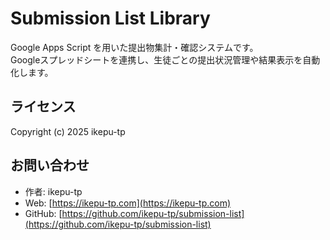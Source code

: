 # Submission List Library

Google Apps Script を用いた提出物集計・確認システムです。  
Googleスプレッドシートを連携し、生徒ごとの提出状況管理や結果表示を自動化します。

## ライセンス

Copyright (c) 2025 ikepu-tp

## お問い合わせ

- 作者: ikepu-tp
- Web: [https://ikepu-tp.com](https://ikepu-tp.com)
- GitHub: [https://github.com/ikepu-tp/submission-list](https://github.com/ikepu-tp/submission-list)

